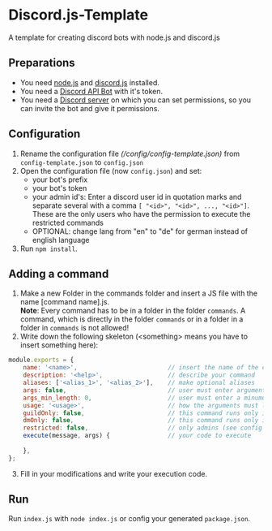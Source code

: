 # Discord.js-Template
A template for creating discord bots with node.js and discord.js

## Preparations
* You need [node.js](https://nodejs.org/en/) and [discord.js](https://discord.js.org/#/) installed.
* You need a [Discord API Bot](https://discord.com/developers/applications) with it's token.
* You need a [Discord server](https://support.discord.com/hc/en-us/articles/204849977-How-do-I-create-a-server) on which you can set permissions, so you can invite the bot and give it permissions.

## Configuration
1. Rename the configuration file *(/config/config-template.json)* from ```config-template.json``` to ```config.json```
2. Open the configuration file (now ```config.json```) and set:
   * your bot's prefix
   * your bot's token
   * your admin id's: Enter a discord user id in quotation marks and separate several with a comma ```[ "<id>", "<id>", ..., "<id>"]```.\
     These are the only users who have the permission to execute the restricted commands
   * OPTIONAL: change lang from "en" to "de" for german instead of english language
3. Run `npm install`.

## Adding a command 
1. Make a new Folder in the commands folder and insert a JS file with the name [command name].js.\
   **Note**: Every command has to be in a folder in the folder `commands`. A command, which is directly in the folder 
   `commands` or in a folder in a folder in `commands` is not allowed!
2. Write down the following skeleton (\<something\> means you have to insert something here): 
```js
module.exports = {
    name: '<name>',                         // insert the name of the command
    description: '<help>',                  // describe your command
    aliases: ['<alias_1>', '<alias_2>'],    // make optional aliases
    args: false,                            // user must enter arguments
    args_min_length: 0,                     // user must enter a minumum of this number arguments
    usage: '<usage>',                       // how the arguments must look like
    guildOnly: false,                       // this command runs only in guilds
    dmOnly: false,                          // this command runs only in dms
    restricted: false,                      // only admins (see config file) can run this command 
    execute(message, args) {                // your code to execute
    
    },
};
```
3. Fill in your modifications and write your execution code.

## Run
Run `index.js` with `node index.js` or config your generated `package.json`.



   
